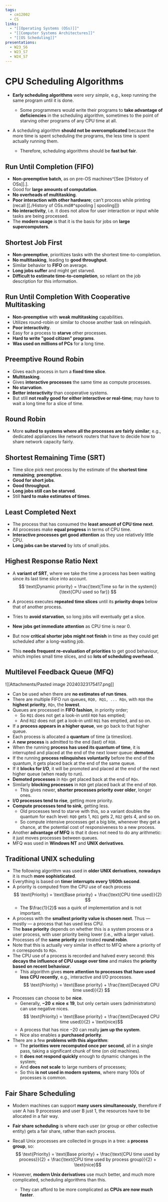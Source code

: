 ```yaml
---
tags:
  - cm12002
  - CS
links:
  - "[[Operating Systems (OSs)]]"
  - "[[Computer Systems Architectures]]"
  - "[[OS Scheduling]]"
presentations:
  - W23_S6
  - W23_S7
  - W24_S7
---
```

# CPU Scheduling Algorithms
- **Early scheduling algorithms** were *very simple*, e.g., keep running the same program until it is done.
    - Some programmers would write their programs to **take advantage of deficiencies** in the scheduling algorithm, sometimes to the point of starving other programs of any CPU time at all.

- A scheduling algorithm **should not be overcomplicated** because the more time is spent scheduling the programs, the less time is spent actually running them. 
    - Therefore, scheduling algorithms should be **fast but fair**.

## Run Until Completion (FIFO)
- **Non-preemptive batch**, as on pre-OS machines^[See [[History of OSs]].].
- Good for **large amounts of computation**.
- **No overheads of multitasking**.
- **Poor interaction with other hardware**; can’t process while printing (recall [[./History of OSs.md#^spooling | spooling]])
- **No interactivity**, i.e. it does not allow for user interaction or input while tasks are being processed.
- The **modern usage** is that it is the basis for jobs on **large supercomputers**.

## Shortest Job First
- **Non-preemptive**, prioritizes tasks with the shortest time-to-completion.
- **No multitasking**, leading to **good throughput**.
- Similar behavior to **FIFO** on average.
- **Long jobs suffer** and might get starved.
- **Difficult to estimate time-to-completion**, so reliant on the job description for this information.

## Run Until Completion With Cooperative Multitasking
- **Non-preemptive** with **weak multitasking** capabilities.
- Utilizes round-robin or similar to choose another task on relinquish.
- **Poor interactivity**. 
- Easy for a process to **starve** other processes.
- **Hard to write "good citizen" programs**.
- **Was used on millions of PCs** for a long time.

## Preemptive Round Robin
- Gives each process in turn a **fixed time slice**.
- **Multitasking**. 
- Gives **interactive processes** the same time as compute processes.
- **No starvation**.
- **Better interactivity** than cooperative systems.
- But still **not really good for either interactive or real-time**; may have to wait a long time for a slice of time.

## Round Robin
- More **suited to systems where all the processes are fairly similar**; e.g., dedicated appliances like network routers that have to decide how to share network capacity fairly.

## Shortest Remaining Time (SRT)
- Time slice pick next process by the estimate of the **shortest time remaining**; **preemptive**.
- **Good for short jobs**.
- **Good throughput**.
- **Long jobs still can be starved**.
- Still **hard to make estimates of times**.

## Least Completed Next
- The process that has consumed the **least amount of CPU time next**.
- All processes make **equal progress** in terms of CPU time.
- **Interactive processes get good attention** as they use relatively little CPU.
- **Long jobs can be starved** by lots of small jobs.

## Highest Response Ratio Next
- A **variant of SRT**, where we take the time a process has been waiting since its last time slice into account.
$$ \text{Dynamic priority} = \frac{\text{Time so far in the system}}{\text{CPU used so far}} $$

- A process executes **repeated time slices** until its **priority drops** below that of another process.
- Tries to **avoid starvation**, so long jobs will eventually get a slice.
- **New jobs get immediate attention** as CPU time is near 0.
- But now **critical shorter jobs might not finish** in time as they could get scheduled after a long-waiting job.
- This **needs frequent re-evaluation of priorities** to get good behaviour, which implies small time slices, and so **lots of scheduling overhead**.

## Multilevel Feedback Queue (MFQ)
![[Attachments/Pasted image 20240323175417.png]]

- Can be used when there are **no estimates of run times**.
- There are multiple FIFO run queues, `RQ0, RQ1, ... RQn`, with `RQ0` the **highest priority**, `RQn`, the **lowest**.
- Queues are processed in **FIFO fashion**, in priority order;
    - So `RQ1` does not get a look-in until `RQ0` has emptied;
    - And `RQ2` does not get a look-in until `RQ1` has emptied, and so on.
- If a **process appears in a higher queue**, we go back to that higher queue.
- Each process is allocated a **quantum** of time (a timeslice).
- A **new process** is admitted to the end (last) of `RQ0`.
- When the running **process has used its quantum of time**, it is interrupted and placed at the end of the next lower queue: **demoted**.
- If the running **process relinquishes voluntarily** before the end of the quantum, it gets placed back at the end of the same queue.
- If it **blocks for I/O**, it will be promoted and placed at the end of the next higher queue (when ready to run).
- **Demoted processes** in `RQn` get placed back at the end of `RQn`.
- Similarly **blocking processes** in `RQ0` get placed back at the end of `RQ0`.
    - This gives newer, **shorter processes priority over older**, longer ones.
- **I/O processes tend to rise**, getting more priority.
- **Compute processes tend to sink**, getting less.
    - Old processes tend to starve with this, so a variant doubles the quantum for each level: `RQ0` gets 1, `RQ1` gets 2, `RQ2` gets 4, and so on.
    - So compute intensive processes get a big bite, whenever they get a chance, at the potential cost of responsiveness to a new process.
- Another **advantage of MFQ** is that it does not need to do any arithmetic: it just moves processes between queues.
- MFQ was used in **Windows NT** and **UNIX derivatives**.

## Traditional UNIX scheduling
- The following algorithm was used in **older UNIX derivatives**, **nowadays** it is much **more sophisticated**.
- Everything is based on **timer interrupts every 1/60th second**.
- A priority is computed from the CPU use of each process
    $$ \text{Priority} = \text{Base priority} + \frac{\text{CPU time used}}{2} $$
    - The $\frac{1}{2}$ was a quirk of implementation and is not important.
- A process with the **smallest priority value is chosen next**. Thus — mostly — a process that has used less CPU.
- The **base priority** depends on whether this is a system process or a user process, with user priority being lower (i.e., with a larger value).
- Processes of the **same priority** are treated **round robin**.
- Note that this is actually very similar in effect to MFQ where a priority of n corresponds to `RQn`.
- The CPU use of a process is recorded and halved every second: this **decays the influence of CPU usage over time** and makes the **priority based on recent behaviour**.
    - This algorithm gives **more attention to processes that have used less CPU recently**, e.g., interactive and I/O processes.
    $$ \text{Priority} = \text{Base priority} + \frac{\text{Decayed CPU time used}}{2} $$
- Processes can choose to be **nice**. 
    - Generally, **−20 ≤ nice ≤ 19**, but only certain users (administrators) can use negative nices.
        $$ \text{Priority} = \text{Base priority} + \frac{\text{Decayed CPU time used}}{2} + \text{nice}$$
    - A process that has nice −20 can really **jam up the system**.
    - Nice also enables a **purchased priority**.
- There are a few **problems with this algorithm**:
    - The **priorities were recomputed once per second**, all in a single pass, taking a significant chunk of time (on old machines).
    - It **does not respond quickly** enough to dynamic changes in the system;
    - And **does not scale** to large numbers of processes;
    - So this **is not used in modern systems**, where many 100s of processes is common.

## Fair Share Scheduling
- Modern machines can support **many users simultaneously**, therefore if user A has 9 processes and user B just 1, the resources have to be allocated in a fair way.
- **Fair share scheduling** is where each user (or group or other collective entity) gets a fair share, rather than each process.
- Recall Unix processes are collected in groups in a tree: a **process group**, so:
    $$ \text{Priority} = \text{Base priority} + \frac{\text{CPU time used by process}}{2} + \frac{\text{CPU time used by process group}}{2} + \text{nice}$$

- However, **modern Unix derivatives** use much better, and much more complicated, scheduling algorithms than this.
    - They can afford to be more complicated as **CPUs are now much faster**.

